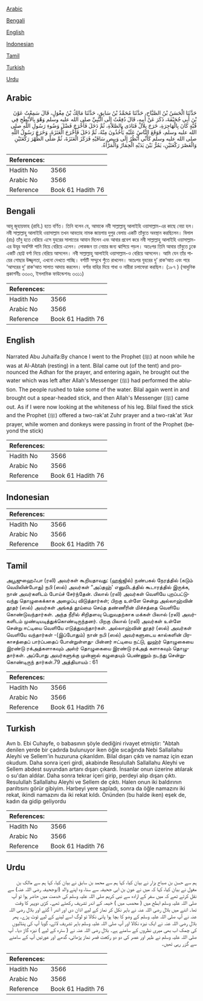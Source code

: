 [Arabic](#arabic)

[Bengali](#bengali)

[English](#english)

[Indonesian](#indonesian)

[Tamil](#tamil)

[Turkish](#turkish)

[Urdu](#urdu)

## Arabic


<div dir="rtl" lang="ar" style={{fontSize:'larger',backgroundColor:'#f8f9fa',padding:20}}>
حَدَّثَنَا الْحَسَنُ بْنُ الصَّبَّاحِ، حَدَّثَنَا مُحَمَّدُ بْنُ سَابِقٍ، حَدَّثَنَا مَالِكُ بْنُ مِغْوَلٍ، قَالَ سَمِعْتُ عَوْنَ بْنَ أَبِي جُحَيْفَةَ، ذَكَرَ عَنْ أَبِيهِ، قَالَ دُفِعْتُ إِلَى النَّبِيِّ صلى الله عليه وسلم وَهْوَ بِالأَبْطَحِ فِي قُبَّةٍ كَانَ بِالْهَاجِرَةِ، خَرَجَ بِلاَلٌ فَنَادَى بِالصَّلاَةِ، ثُمَّ دَخَلَ فَأَخْرَجَ فَضْلَ وَضُوءِ رَسُولِ اللَّهِ صلى الله عليه وسلم، فَوَقَعَ النَّاسُ عَلَيْهِ يَأْخُذُونَ مِنْهُ، ثُمَّ دَخَلَ فَأَخْرَجَ الْعَنَزَةَ، وَخَرَجَ رَسُولُ اللَّهِ صلى الله عليه وسلم كَأَنِّي أَنْظُرُ إِلَى وَبِيصِ سَاقَيْهِ فَرَكَزَ الْعَنَزَةَ، ثُمَّ صَلَّى الظُّهْرَ رَكْعَتَيْنِ وَالْعَصْرَ رَكْعَتَيْنِ، يَمُرُّ بَيْنَ يَدَيْهِ الْحِمَارُ وَالْمَرْأَةُ‏.‏
</div>
<div style={{backgroundColor:'#f8f9fa',padding:20, marginBottom: 10}}><table> <thead> <tr> <th>References:</th> <th></th> </tr> </thead> <tbody><tr><td>Hadith No</td><td>3566</td></tr><tr><td>Arabic No</td><td>3566</td></tr><tr><td>Reference</td><td>Book 61 Hadith 76</td></tr></tbody></table></div>

## Bengali


<div dir="ltr" lang="bn" style={{fontSize:'larger',backgroundColor:'#f8f9fa',padding:20}}>
আবূ জুহায়ফাহ (রাযি.) হতে বর্ণিত। তিনি বলেন যে, আমাকে নবী সাল্লাল্লাহু আলাইহি ওয়াসাল্লাম-এর কাছে নেয়া হল। নবী সাল্লাল্লাহু আলাইহি ওয়াসাল্লাম তখন আবতাহ নামক জায়গায় দুপুর বেলায় একটি তাঁবুতে অবস্থান করছিলেন। বিলাল (রাঃ) তাঁবু হতে বেরিয়ে এসে যুহরের সালাতের আযান দিলেন এবং আবার প্রবেশ করে নবী সাল্লাল্লাহু আলাইহি ওয়াসাল্লাম-এর উযূর অবশিষ্ট পানি নিয়ে বেরিয়ে এলেন। লোকজন তা নেয়ার জন্য ঝাপিয়ে পড়ল। অতঃপর তিনি আবার তাঁবুতে ঢুকে একটি ছোট্ট বর্শা নিয়ে বেরিয়ে আসলেন। নবী সাল্লাল্লাহু আলাইহি ওয়াসাল্লাম-ও বেরিয়ে আসলেন। আমি যেন তাঁর পায়ের গোছার উজ্জ্বলতা, এখনো দেখতে পাচ্ছি। বর্শাটি সম্মুখে পুঁতে রাখলেন। অতঃপর যুহরের দু’ রাক‘আত এবং পরে ‘আসরের দু’ রাক‘আত সালাত আদায় করলেন। বর্শার বাহির দিয়ে গাধা ও নারীরা চলাফেরা করছিল। (১৮৭ ) (আধুনিক প্রকাশনীঃ ৩৩০৩, ইসলামিক ফাউন্ডেশনঃ ৩৩১১)
</div>
<div style={{backgroundColor:'#f8f9fa',padding:20, marginBottom: 10}}><table> <thead> <tr> <th>References:</th> <th></th> </tr> </thead> <tbody><tr><td>Hadith No</td><td>3566</td></tr><tr><td>Arabic No</td><td>3566</td></tr><tr><td>Reference</td><td>Book 61 Hadith 76</td></tr></tbody></table></div>

## English


<div dir="ltr" lang="en" style={{fontSize:'larger',backgroundColor:'#f8f9fa',padding:20}}>
Narrated Abu Juhaifa:By chance I went to the Prophet (ﷺ) at noon while he was at Al-Abtah (resting) in a tent. Bilal came out (of the tent) and pronounced the Adhan for the prayer, and entering again, he brought out the water which was left after Allah's Messenger (ﷺ) had performed the ablution. The people rushed to take some of the water. Bilal again went in and brought out a spear-headed stick, and then Allah's Messenger (ﷺ) came out. As if I were now looking at the whiteness of his leg. Bilal fixed the stick and the Prophet (ﷺ) offered a two-rak'at Zuhr prayer and a two-rak'at 'Asr prayer, while women and donkeys were passing in front of the Prophet (beyond the stick)
</div>
<div style={{backgroundColor:'#f8f9fa',padding:20, marginBottom: 10}}><table> <thead> <tr> <th>References:</th> <th></th> </tr> </thead> <tbody><tr><td>Hadith No</td><td>3566</td></tr><tr><td>Arabic No</td><td>3566</td></tr><tr><td>Reference</td><td>Book 61 Hadith 76</td></tr></tbody></table></div>

## Indonesian


<div dir="ltr" lang="id" style={{fontSize:'larger',backgroundColor:'#f8f9fa',padding:20}}>

</div>
<div style={{backgroundColor:'#f8f9fa',padding:20, marginBottom: 10}}><table> <thead> <tr> <th>References:</th> <th></th> </tr> </thead> <tbody><tr><td>Hadith No</td><td>3566</td></tr><tr><td>Arabic No</td><td>3566</td></tr><tr><td>Reference</td><td>Book 61 Hadith 76</td></tr></tbody></table></div>

## Tamil


<div dir="ltr" lang="ta" style={{fontSize:'larger',backgroundColor:'#f8f9fa',padding:20}}>
அபூஜுஹைஃபா (ரலி) அவர்கள் கூறியதாவது: (ஹஜ்ஜில்) நண்பகல் நேரத்தில் (கடும் வெயிலின்போது) நபி (ஸல்) அவர்கள் “அப்தஹ்' எனுமிடத்தில் கூடாரத்தில் இருக்க, நான் அவர்களிடம் போய்ச் சேர்ந்தேன். பிலால் (ரலி) அவர்கள் வெளியே புறப்பட்டுவந்து தொழுகைக்காக அழைப்பு விடுத்தார்கள்; பிறகு உள்ளே சென்று அல்லாஹ்வின் தூதர் (ஸல்) அவர்கள் அங்கத் தூய்மை செய்த தண்ணீரின் மிச்சத்தை வெளியே கொண்டுவந்தார்கள். அந்த நீரில் சிறிதளவு பெறுவதற்காக மக்கள் பிலால் (ரலி) அவர்களிடம் முண்டியடித்துக்கொண்டிருந்தனர். பிறகு பிலால் (ரலி) அவர்கள் உள்ளே சென்று ஈட்டியை வெளியே எடுத்துவந்தார்கள். அல்லாஹ்வின் தூதர் (ஸல்) அவர்கள் வெளியே வந்தார்கள் -(இப்போதும்) நான் நபி (ஸல்) அவர்களுடைய கால்களின் பிரகாசத்தைப் பார்ப்பதைப் போன்றுள்ளது- பின்னர் ஈட்டியை நட்டு, லுஹ்ர் தொழுகையை இரண்டு ரக்அத்களாகவும் அஸ்ர் தொழுகையை இரண்டு ரக்அத் களாகவும் தொழுதார்கள். அப்போது அவர்களுக்கு முன்னால் கழுதையும் பெண்ணும் நடந்து சென்றுகொண்டிருந் தார்கள்.79 அத்தியாயம் : 61
</div>
<div style={{backgroundColor:'#f8f9fa',padding:20, marginBottom: 10}}><table> <thead> <tr> <th>References:</th> <th></th> </tr> </thead> <tbody><tr><td>Hadith No</td><td>3566</td></tr><tr><td>Arabic No</td><td>3566</td></tr><tr><td>Reference</td><td>Book 61 Hadith 76</td></tr></tbody></table></div>

## Turkish


<div dir="ltr" lang="tr" style={{fontSize:'larger',backgroundColor:'#f8f9fa',padding:20}}>
Avn b. Ebi Cuhayfe, o babasının şöyle dediğini rivayet etmiştir: "Abtah denilen yerde bir çadırda bulunuyor iken öğle sıcağında Nebi Sallallahu Aleyhi ve Sellem'in huzuruna çıkarıldım. Bilal dışarı çıktı ve namaz için ezan okudum. Daha sonra içeri girdi, akabinde Resulullah Sallallahu Aleyhi ve Sellem abdest suyundan artanı dışarı çıkardı. İnsanlar onun üzerine atılarak o su'dan aldılar. Daha sonra tekrar içeri girip, perdeyi alıp dışarı çıktı. Resulullah Sallallahu Aleyhi ve Sellem de çıktı. Halen onun iki baldırının parıltısını görür gibiyim. Harbeyi yere sapladı, sonra da öğle namazını iki rekat, ikindi namazını da iki rekat kıldı. Önünden (bu halde iken) eşek de, kadın da gidip geliyordu
</div>
<div style={{backgroundColor:'#f8f9fa',padding:20, marginBottom: 10}}><table> <thead> <tr> <th>References:</th> <th></th> </tr> </thead> <tbody><tr><td>Hadith No</td><td>3566</td></tr><tr><td>Arabic No</td><td>3566</td></tr><tr><td>Reference</td><td>Book 61 Hadith 76</td></tr></tbody></table></div>

## Urdu


<div dir="rtl" lang="ur" style={{fontSize:'larger',backgroundColor:'#f8f9fa',padding:20}}>
ہم سے حسن بن صباح بزار نے بیان کیا، کہا ہم سے محمد بن سابق نے بیان کیا، کہا ہم سے مالک بن مغول نے بیان کیا، کہا کہ میں نے عون بن ابی جحیفہ سے سنا، وہ اپنے والد (ابوجحیفہ رضی اللہ عنہ) سے نقل کرتے تھے کہ میں سفر کے ارادہ سے نبی کریم صلی اللہ علیہ وسلم کی خدمت میں حاضر ہوا تو آپ صلی اللہ علیہ وسلم ابطح میں ( محصب میں ) خیمہ کے اندر تشریف رکھتے تھے۔ کڑی دوپہر کا وقت تھا۔ اتنے میں بلال رضی اللہ عنہ نے باہر نکل کر نماز کے لیے اذان دی اور اندر آ گئے اور بلال رضی اللہ عنہ نے آپ صلی اللہ علیہ وسلم کے وضو کا بچا ہوا پانی نکالا تو لوگ اسے لینے کے لیے ٹوٹ پڑے۔ پھر بلال رضی اللہ عنہ نے ایک نیزہ نکالا اور آپ صلی اللہ علیہ وسلم باہر تشریف لائے، گویا آپ کی پنڈلیوں کی چمک اب بھی میری نظروں کے سامنے ہے۔ بلال رضی اللہ عنہ نے ( سترہ کے لیے ) نیزہ گاڑ دیا۔ آپ صلی اللہ علیہ وسلم نے ظہر اور عصر کی دو دو رکعت قصر نماز پڑھائی، گدھے اور عورتیں آپ کے سامنے سے گزر رہی تھیں۔
</div>
<div style={{backgroundColor:'#f8f9fa',padding:20, marginBottom: 10}}><table> <thead> <tr> <th>References:</th> <th></th> </tr> </thead> <tbody><tr><td>Hadith No</td><td>3566</td></tr><tr><td>Arabic No</td><td>3566</td></tr><tr><td>Reference</td><td>Book 61 Hadith 76</td></tr></tbody></table></div>